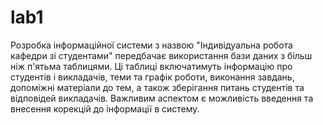 # lab1

Розробка інформаційної системи з назвою "Індивідуальна робота кафедри зі студентами" передбачає використання бази даних з більш ніж п'ятьма таблицями. Ці таблиці включатимуть інформацію про студентів і викладачів, теми та графік роботи, виконання завдань, допоміжні матеріали до тем, а також зберігання питань студентів та відповідей викладачів. Важливим аспектом є можливість введення та внесення корекцій до інформації в систему.